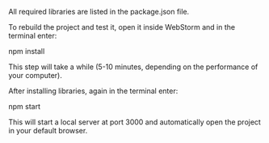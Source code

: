 All required libraries are listed in the package.json file.

To rebuild the project and test it, open it inside WebStorm and in the terminal enter:

npm install

This step will take a while (5-10 minutes, depending on the performance of your computer).

After installing libraries, again in the terminal enter:

npm start

This will start a local server at port 3000 and automatically open the project in your default browser.